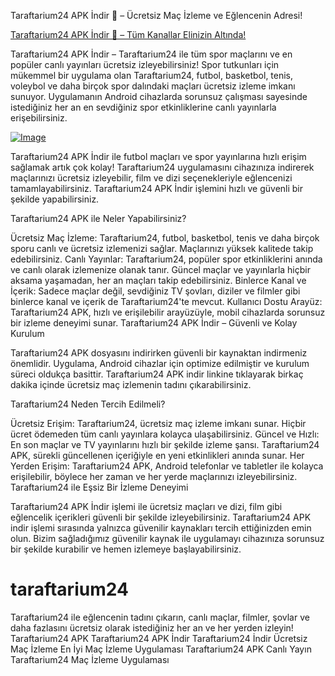 Taraftarium24 APK İndir 📲 – Ücretsiz Maç İzleme ve Eğlencenin Adresi!

[Taraftarium24 APK İndir 📲 – Tüm Kanallar Elinizin Altında!](https://www.kisa.link/YiTZC)

Taraftarium24 APK İndir – Taraftarium24 ile tüm spor maçlarını ve en popüler canlı yayınları ücretsiz izleyebilirsiniz! Spor tutkunları için mükemmel bir uygulama olan Taraftarium24, futbol, basketbol, tenis, voleybol ve daha birçok spor dalındaki maçları ücretsiz izleme imkanı sunuyor. Uygulamanın Android cihazlarda sorunsuz çalışması sayesinde istediğiniz her an en sevdiğiniz spor etkinliklerine canlı yayınlarla erişebilirsiniz.

[![Image](https://github.com/user-attachments/assets/6b52346d-2792-4165-92c2-2a2b1ba4526f)](https://www.kisa.link/YiTZC)

Taraftarium24 APK İndir ile futbol maçları ve spor yayınlarına hızlı erişim sağlamak artık çok kolay! Taraftarium24 uygulamasını cihazınıza indirerek maçlarınızı ücretsiz izleyebilir, film ve dizi seçenekleriyle eğlencenizi tamamlayabilirsiniz. Taraftarium24 APK İndir işlemini hızlı ve güvenli bir şekilde yapabilirsiniz.

Taraftarium24 APK ile Neler Yapabilirsiniz?

Ücretsiz Maç İzleme: Taraftarium24, futbol, basketbol, tenis ve daha birçok sporu canlı ve ücretsiz izlemenizi sağlar. Maçlarınızı yüksek kalitede takip edebilirsiniz.
Canlı Yayınlar: Taraftarium24, popüler spor etkinliklerini anında ve canlı olarak izlemenize olanak tanır. Güncel maçlar ve yayınlarla hiçbir aksama yaşamadan, her an maçları takip edebilirsiniz.
Binlerce Kanal ve İçerik: Sadece maçlar değil, sevdiğiniz TV şovları, diziler ve filmler gibi binlerce kanal ve içerik de Taraftarium24'te mevcut.
Kullanıcı Dostu Arayüz: Taraftarium24 APK, hızlı ve erişilebilir arayüzüyle, mobil cihazlarda sorunsuz bir izleme deneyimi sunar.
Taraftarium24 APK İndir – Güvenli ve Kolay Kurulum

Taraftarium24 APK dosyasını indirirken güvenli bir kaynaktan indirmeniz önemlidir. Uygulama, Android cihazlar için optimize edilmiştir ve kurulum süreci oldukça basittir. Taraftarium24 APK indir linkine tıklayarak birkaç dakika içinde ücretsiz maç izlemenin tadını çıkarabilirsiniz.

Taraftarium24 Neden Tercih Edilmeli?

Ücretsiz Erişim: Taraftarium24, ücretsiz maç izleme imkanı sunar. Hiçbir ücret ödemeden tüm canlı yayınlara kolayca ulaşabilirsiniz.
Güncel ve Hızlı: En son maçlar ve TV yayınlarını hızlı bir şekilde izleme şansı. Taraftarium24 APK, sürekli güncellenen içeriğiyle en yeni etkinlikleri anında sunar.
Her Yerden Erişim: Taraftarium24 APK, Android telefonlar ve tabletler ile kolayca erişilebilir, böylece her zaman ve her yerde maçlarınızı izleyebilirsiniz.
Taraftarium24 ile Eşsiz Bir İzleme Deneyimi

Taraftarium24 APK İndir işlemi ile ücretsiz maçları ve dizi, film gibi eğlencelik içerikleri güvenli bir şekilde izleyebilirsiniz. Taraftarium24 APK indir işlemi sırasında yalnızca güvenilir kaynakları tercih ettiğinizden emin olun. Bizim sağladığımız güvenilir kaynak ile uygulamayı cihazınıza sorunsuz bir şekilde kurabilir ve hemen izlemeye başlayabilirsiniz.

# taraftarium24
Taraftarium24 ile eğlencenin tadını çıkarın, canlı maçlar, filmler, şovlar ve daha fazlasını ücretsiz olarak istediğiniz her an ve her yerden izleyin!  Taraftarium24 APK Taraftarium24 APK İndir Taraftarium24 İndir Ücretsiz Maç İzleme En İyi Maç İzleme Uygulaması Taraftarium24 APK Canlı Yayın Taraftarium24 Maç İzleme Uygulaması
